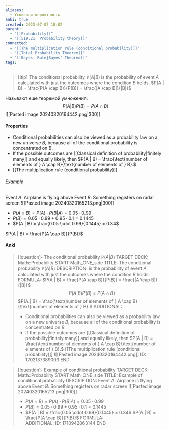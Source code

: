```yaml
---
aliases:
  - Условная вероятность
anki: true
created: 2023-07-07 10:02
parent:
  - "[[Probability]]"
  - "[[519.21  Probability theory]]"
connected:
  - "[[The multiplication rule (conditional probability)]]"
  - "[[Total Probability Theorem]]"
  - "[[Bayes' Rule|Bayes’ Theorem]]"
tags: 
---
```


> [!tip] The conditional probability $\mathbb{P}(A|B)$
 is the probability of event $A$ calculated with just the outcomes where the condition $B$ holds.
 $P(A | B) = \frac{P(A \cap B)}{P(B)} = \frac{|A \cap B|}{|B|}$ 

Нaзывают еще теоремой умножения:
$$P(A|B)P(B) = P(A \cap B)$$
![[Pasted image 20240320164442.png|300]]
#### Properties
- Conditional probabilities can also be viewed as a probability law on a new universe $B$, because all of the conditional probability is concentrated on $B$.
- If the possible outcomes are  [[Classical definition of probability|finitely many]] and equally likely, then
$P(A | B) = \frac{\text{number of elements of } A \cap B}{\text{number of elements of } B}.$
- [[The multiplication rule (conditional probability)]]


###### Example
Event $A$: Airplane is flying above
Event $B$: Something registers on radar screen
![[Pasted image 20240320165213.png|300]]

- $P(A \cap B) = P(A) \cdot P(B | A) = 0.05 \cdot 0.99$
- $P(B) = 0.05 \cdot 0.99 + 0.95 \cdot 0.1 = 0.1445$
- $P(A | B) = \frac{0.05 \cdot 0.99}{0.1445} = 0.34$

$P(A | B) = \frac{P(A \cap B)}{P(B)}$



#### Anki
> [!question]- The conditional probability $\mathbb{P}(A|B)$
TARGET DECK: Math::Probability
START
Math_ONE_side
TITLE: The conditional probability $\mathbb{P}(A|B)$
DESCRIPTION: is the probability of event $A$ calculated with just the outcomes where the condition $B$ holds.
FORMULA:  $P(A | B) = \frac{P(A \cap B)}{P(B)} = \frac{|A \cap B|}{|B|}$
$$P(A|B)P(B) = P(A \cap B)$$
$P(A | B) = \frac{\text{number of elements of } A \cap B}{\text{number of elements of } B}.$
ADDITIONAL: 
> - Conditional probabilities can also be viewed as a probability law on a new universe $B$, because all of the conditional probability is concentrated on $B$.
> - If the possible outcomes are  [[Classical definition of probability|finitely many]] and equally likely, then
> $P(A | B) = \frac{\text{number of elements of } A \cap B}{\text{number of elements of } B}.$
> [[The multiplication rule (conditional probability)]]
> ![[Pasted image 20240320164442.png]]
ID: 1702137389003
END

> [!question]- Example of conditional probability
TARGET DECK: Math::Probability
START
Math_ONE_side
TITLE: Example of conditional probability
DESCRIPTION:
> Event $A$: Airplane is flying above
> Event $B$: Something registers on radar screen
> ![[Pasted image 20240320165213.png|300]]
> - $P(A \cap B) = P(A) \cdot P(B | A) = 0.05 \cdot 0.99$
> - $P(B) = 0.05 \cdot 0.99 + 0.95 \cdot 0.1 = 0.1445$
> - $P(A | B) = \frac{0.05 \cdot 0.99}{0.1445} = 0.34$
> $P(A | B) = \frac{P(A \cap B)}{P(B)}$
FORMULA:  
ADDITIONAL: 
ID: 1710942863144
END